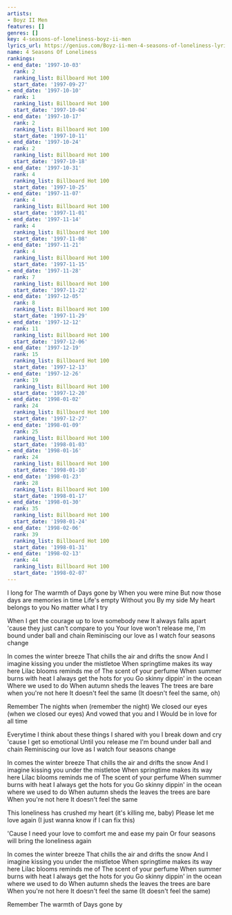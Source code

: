 ```yaml
---
artists:
- Boyz II Men
features: []
genres: []
key: 4-seasons-of-loneliness-boyz-ii-men
lyrics_url: https://genius.com/Boyz-ii-men-4-seasons-of-loneliness-lyrics
name: 4 Seasons Of Loneliness
rankings:
- end_date: '1997-10-03'
  rank: 2
  ranking_list: Billboard Hot 100
  start_date: '1997-09-27'
- end_date: '1997-10-10'
  rank: 1
  ranking_list: Billboard Hot 100
  start_date: '1997-10-04'
- end_date: '1997-10-17'
  rank: 2
  ranking_list: Billboard Hot 100
  start_date: '1997-10-11'
- end_date: '1997-10-24'
  rank: 2
  ranking_list: Billboard Hot 100
  start_date: '1997-10-18'
- end_date: '1997-10-31'
  rank: 4
  ranking_list: Billboard Hot 100
  start_date: '1997-10-25'
- end_date: '1997-11-07'
  rank: 4
  ranking_list: Billboard Hot 100
  start_date: '1997-11-01'
- end_date: '1997-11-14'
  rank: 4
  ranking_list: Billboard Hot 100
  start_date: '1997-11-08'
- end_date: '1997-11-21'
  rank: 4
  ranking_list: Billboard Hot 100
  start_date: '1997-11-15'
- end_date: '1997-11-28'
  rank: 7
  ranking_list: Billboard Hot 100
  start_date: '1997-11-22'
- end_date: '1997-12-05'
  rank: 8
  ranking_list: Billboard Hot 100
  start_date: '1997-11-29'
- end_date: '1997-12-12'
  rank: 11
  ranking_list: Billboard Hot 100
  start_date: '1997-12-06'
- end_date: '1997-12-19'
  rank: 15
  ranking_list: Billboard Hot 100
  start_date: '1997-12-13'
- end_date: '1997-12-26'
  rank: 19
  ranking_list: Billboard Hot 100
  start_date: '1997-12-20'
- end_date: '1998-01-02'
  rank: 24
  ranking_list: Billboard Hot 100
  start_date: '1997-12-27'
- end_date: '1998-01-09'
  rank: 25
  ranking_list: Billboard Hot 100
  start_date: '1998-01-03'
- end_date: '1998-01-16'
  rank: 24
  ranking_list: Billboard Hot 100
  start_date: '1998-01-10'
- end_date: '1998-01-23'
  rank: 28
  ranking_list: Billboard Hot 100
  start_date: '1998-01-17'
- end_date: '1998-01-30'
  rank: 35
  ranking_list: Billboard Hot 100
  start_date: '1998-01-24'
- end_date: '1998-02-06'
  rank: 39
  ranking_list: Billboard Hot 100
  start_date: '1998-01-31'
- end_date: '1998-02-13'
  rank: 44
  ranking_list: Billboard Hot 100
  start_date: '1998-02-07'
---
```

I long for
The warmth of
Days gone by
When you were mine
But now those days are memories in time
Life's empty
Without you
By my side
My heart belongs to you
No matter what I try


When I get the courage up to love somebody new
It always falls apart 'cause they just can't compare to you
Your love won't release me, I'm bound under ball and chain
Reminiscing our love as I watch four seasons change


In comes the winter breeze
That chills the air and drifts the snow
And I imagine kissing you under the mistletoe
When springtime makes its way here
Lilac blooms reminds me of
The scent of your perfume
When summer burns with heat
I always get the hots for you
Go skinny dippin' in the ocean
Where we used to do
When autumn sheds the leaves
The trees are bare when you're not here
It doesn't feel the same
(It doesn't feel the same, oh)


Remember
The nights when (remember the night)
We closed our eyes (when we closed our eyes)
And vowed that you and I
Would be in love for all time


Everytime I think about these things I shared with you
I break down and cry 'cause I get so emotional
Until you release me I'm bound under ball and chain
Reminiscing our love as I watch four seasons change


In comes the winter breeze
That chills the air and drifts the snow
And I imagine kissing you under the mistletoe
When springtime makes its way here
Lilac blooms reminds me of
The scent of your perfume
When summer burns with heat
I always get the hots for you
Go skinny dippin' in the ocean where we used to do
When autumn sheds the leaves the trees are bare
When you're not here
It doesn't feel the same


This loneliness has crushed my heart (it's killing me, baby)
Please let me love again (I just wanna know if I can fix this)


'Cause I need your love to comfort me and ease my pain
Or four seasons will bring the loneliness again


In comes the winter breeze
That chills the air and drifts the snow
And I imagine kissing you under the mistletoe
When springtime makes its way here
Lilac blooms reminds me of
The scent of your perfume
When summer burns with heat
I always get the hots for you
Go skinny dippin' in the ocean where we used to do
When autumn sheds the leaves the trees are bare
When you're not here
It doesn't feel the same
(It doesn't feel the same)


Remember
The warmth of
Days gone by
